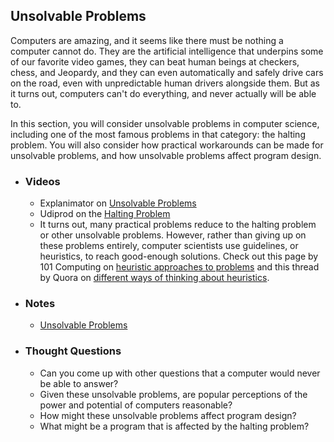 ## Unsolvable Problems

Computers are amazing, and it seems like there must be nothing a computer cannot do. They are the artificial intelligence that underpins some of our favorite video games, they can beat human beings at checkers, chess, and Jeopardy, and they can even automatically and safely drive cars on the road, even with unpredictable human drivers alongside them. But as it turns out, computers can't do everything, and never actually will be able to.

In this section, you will consider unsolvable problems in computer science, including one of the most famous problems in that category: the halting problem. You will also consider how practical workarounds can be made for unsolvable problems, and how unsolvable problems affect program design.

- ### Videos
  - Explanimator on [Unsolvable Problems](https://www.youtube.com/embed/Hex2hqPvOQ8)
  - Udiprod on the [Halting Problem](https://www.youtube.com/embed/92WHN-pAFCs)
  - It turns out, many practical problems reduce to the halting problem or other unsolvable problems. However, rather than giving up on these problems entirely, computer scientists use guidelines, or heuristics, to reach good-enough solutions. Check out this page by 101 Computing on [heuristic approaches to problems](http://www.101computing.net/heuristic-approaches-to-problem-solving/) and this thread by Quora on [different ways of thinking about heuristics](https://www.quora.com/What-is-the-heuristic-approach-algorithm-in-computer-science).

- ### Notes
  - [Unsolvable Problems](/assets/pdfs/unit3/unsolvable_problems.pdf)

- ### Thought Questions
  - Can you come up with other questions that a computer would never be able to answer?
  - Given these unsolvable problems, are popular perceptions of the power and potential of computers reasonable?
  - How might these unsolvable problems affect program design?
  - What might be a program that is affected by the halting problem?
